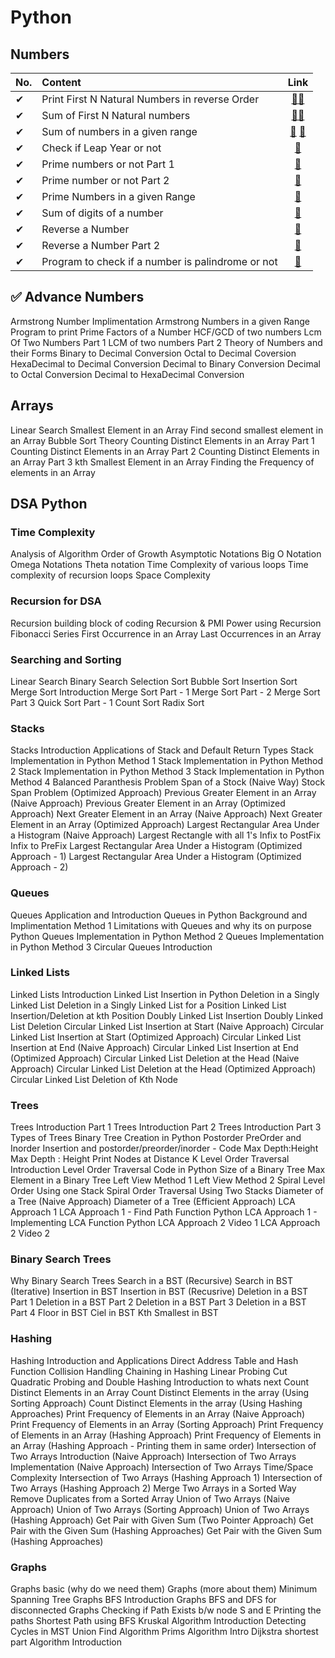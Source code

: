 # Python
## Numbers
| No.| Content| Link|
|:---|:---|:---:|
|✔|Print First N Natural Numbers in reverse Order|[📂](100Numbers/01ProblemPart1.py)[📂](100Numbers/01ProblemPart2.py)|
|✔|Sum of First N Natural numbers|[📂](100Numbers/02Problem.py)[📂](100Numbers/02Problem2.py)|
|✔|Sum of numbers in a given range|[📂](100Numbers/03problem1.py) [📂](100Numbers/03Problem2.py)|
|✔|Check if Leap Year or not|[📂](100Numbers/04problem.py)|
|✔|Prime numbers or not Part 1|[📂](100Numbers/05Problem.py)|
|✔|Prime number or not Part 2|[📂](100Numbers/06Problem.py)|
|✔|Prime Numbers in a given Range|[📂](100Numbers/07Problem.py)|
|✔|Sum of digits of a number|[📂](100Numbers/08Problem.py)|
|✔|Reverse a Number|[📂](100Numbers/09Problem.py)|
|✔|Reverse a Number Part 2|[📂](100Numbers/10Problem.py)|
|✔|Program to check if a number is palindrome or not|[📂](100Numbers/11Problem.py)|


## ✅ Advance Numbers

Armstrong Number Implimentation 
Armstrong Numbers in a given Range
Program to print Prime Factors of a Number
HCF/GCD of two numbers
Lcm Of Two Numbers Part 1 
LCM of two numbers Part 2
Theory of Numbers and their Forms
Binary to Decimal Conversion
Octal to Decimal Coversion
HexaDecimal to Decimal Conversion
Decimal to Binary Conversion
Decimal to Octal Conversion
Decimal to HexaDecimal Conversion 

## Arrays

Linear Search
Smallest Element in an Array
Find second smallest element in an Array
Bubble Sort Theory
Counting Distinct Elements in an Array Part 1
Counting Distinct Elements in an Array Part 2
Counting Distinct Elements in an Array Part 3
kth Smallest Element in an Array
Finding the Frequency of elements in an Array

## DSA Python

### Time Complexity
  Analysis of Algorithm
  Order of Growth
  Asymptotic Notations
  Big O Notation
  Omega Notations
  Theta notation
  Time Complexity of various loops
  Time complexity of recursion loops
  Space Complexity

### Recursion for DSA
  Recursion building block of coding
  Recursion & PMI
  Power using Recursion
  Fibonacci Series
  First Occurrence in an Array
  Last Occurrences in an Array
  
### Searching and Sorting
  Linear Search
  Binary Search
  Selection Sort
  Bubble Sort
  Insertion Sort
  Merge Sort Introduction
  Merge Sort Part - 1
  Merge Sort Part - 2
  Merge Sort Part 3
  Quick Sort Part - 1
  Count Sort
  Radix Sort

### Stacks
Stacks Introduction
Applications of Stack and Default Return Types
Stack Implementation in Python Method 1
Stack Implementation in Python Method 2
Stack Implementation in Python Method 3
Stack Implementation in Python Method 4
Balanced Paranthesis Problem
Span of a Stock (Naive Way)
Stock Span Problem (Optimized Approach)
Previous Greater Element in an Array (Naive Approach)
Previous Greater Element in an Array (Optimized Approach)
Next Greater Element in an Array (Naive Approach)
Next Greater Element in an Array (Optimized Approach)
Largest Rectangular Area Under a Histogram (Naive Approach)
Largest Rectangle with all 1's
Infix to PostFix
Infix to PreFix
Largest Rectangular Area Under a Histogram (Optimized Approach - 1)
Largest Rectangular Area Under a Histogram (Optimized Approach - 2)

### Queues
Queues Application and Introduction
Queues in Python Background and Implimentation Method 1
Limitations with Queues and why its on purpose Python
Queues Implementation in Python Method 2
Queues Implementation in Python Method 3
Circular Queues Introduction

### Linked Lists
Linked Lists Introduction
Linked List Insertion in Python
Deletion in a Singly Linked List
Deletion in a Singly Linked List for a Position
Linked List Insertion/Deletion at kth Position
Doubly Linked List Insertion
Doubly Linked List Deletion
Circular Linked List Insertion at Start (Naive Approach)
Circular Linked List Insertion at Start (Optimized Approach)
Circular Linked List Insertion at End (Naive Approach)
Circular Linked List Insertion at End (Optimized Approach)
Circular Linked List Deletion at the Head (Naive Approach)
Circular Linked List Deletion at the Head (Optimized Approach)
Circular Linked List Deletion of Kth Node

### Trees
Trees Introduction Part 1
Trees Introduction Part 2
Trees Introduction Part 3
Types of Trees
Binary Tree Creation in Python
Postorder
PreOrder and Inorder
Insertion and postorder/preorder/inorder - Code
Max Depth:Height
Max Depth : Height 
Print Nodes at Distance K
Level Order Traversal Introduction
Level Order Traversal Code in Python
Size of a Binary Tree
Max Element in a Binary Tree
Left View Method 1
Left View Method 2
Spiral Level Order Using one Stack
Spiral Order Traversal Using Two Stacks
Diameter of a Tree (Naive Approach)
Diameter of a Tree (Efficient Approach)
LCA Approach 1
LCA Approach 1 - Find Path Function Python
LCA Approach 1 - Implementing LCA Function Python
LCA Approach 2 Video 1
LCA Approach 2 Video 2

### Binary Search Trees
Why Binary Search Trees
Search in a BST (Recursive)
Search in BST (Iterative)
Insertion in BST
Insertion in BST (Recusrive)
Deletion in a BST Part 1
Deletion in a BST Part 2
Deletion in a BST Part 3
Deletion in a BST Part 4
Floor in BST
Ciel in BST
Kth Smallest in BST

### Hashing 
Hashing Introduction and Applications
Direct Address Table and Hash Function
Collision Handling
Chaining in Hashing
Linear Probing Cut
Quadratic Probing and Double Hashing
Introduction to whats next
Count Distinct Elements in an Array
Count Distinct Elements in the array (Using Sorting Approach)
Count Distinct Elements in the array (Using Hashing Approaches)
Print Frequency of Elements in an Array (Naive Approach)
Print Frequency of Elements in an Array (Sorting Approach)
Print Frequency of Elements in an Array (Hashing Approach)
Print Frequency of Elements in an Array (Hashing Approach - Printing them in same order)
Intersection of Two Arrays Introduction (Naive Approach)
Intersection of Two Arrays Implementation (Naive Approach)
Intersection of Two Arrays Time/Space Complexity
Intersection of Two Arrays (Hashing Approach 1)
Intersection of Two Arrays (Hashing Approach 2)
Merge Two Arrays in a Sorted Way
Remove Duplicates from a Sorted Array
Union of Two Arrays (Naive Approach)
Union of Two Arrays (Sorting Approach)
Union of Two Arrays (Hashing Approach)
Get Pair with Given Sum (Two Pointer Approach)
Get Pair with the Given Sum (Hashing Approaches)
Get Pair with the Given Sum (Hashing Approaches)

### Graphs
  Graphs basic (why do we need them)
  Graphs (more about them)
  Minimum Spanning Tree
  Graphs BFS Introduction
  Graphs BFS and DFS for disconnected Graphs
  Checking if Path Exists b/w node S and E
  Printing the paths
  Shortest Path using BFS
  Kruskal Algorithm Introduction
  Detecting Cycles in MST
  Union Find Algorithm
  Prims Algorithm Intro
  Dijkstra shortest part Algorithm Introduction







